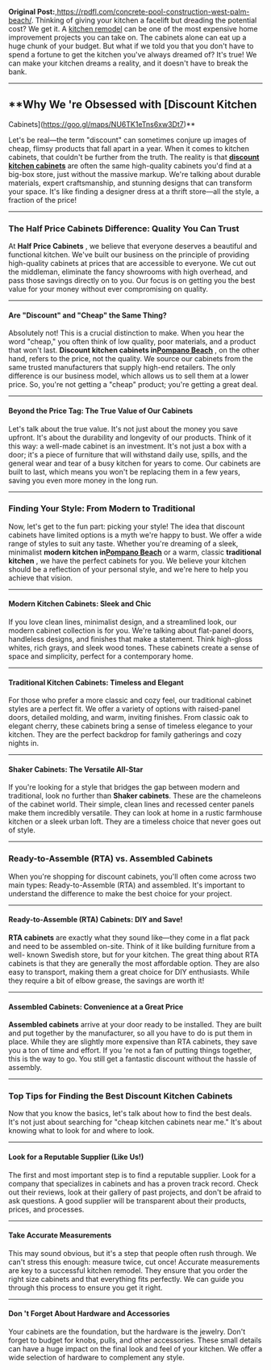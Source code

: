 **Original Post:**,https://rpdfl.com/concrete-pool-construction-west-palm-beach/.     Thinking of giving your kitchen a facelift but dreading the potential cost? We
get it. A [kitchen remodel](https://goo.gl/maps/NU6TK1eTns6xw3Dt7) can be one
of the most expensive home improvement projects you can take on. The cabinets
alone can eat up a huge chunk of your budget. But what if we told you that you
don't have to spend a fortune to get the kitchen you've always dreamed of?
It's true! We can make your kitchen dreams a reality, and it doesn't have to
break the bank.

* * *



## **Why We 're Obsessed with [Discount Kitchen
Cabinets](https://goo.gl/maps/NU6TK1eTns6xw3Dt7)**



Let's be real—the term "discount" can sometimes conjure up images of cheap,
flimsy products that fall apart in a year. When it comes to kitchen cabinets,
that couldn't be further from the truth. The reality is that [**discount
kitchen cabinets**](https://goo.gl/maps/NU6TK1eTns6xw3Dt7) are often the same
high-quality cabinets you'd find at a big-box store, just without the massive
markup. We're talking about durable materials, expert craftsmanship, and
stunning designs that can transform your space. It's like finding a designer
dress at a thrift store—all the style, a fraction of the price!

* * *



### **The Half Price Cabinets Difference: Quality You Can Trust**



At **Half Price Cabinets** , we believe that everyone deserves a beautiful and
functional kitchen. We've built our business on the principle of providing
high-quality cabinets at prices that are accessible to everyone. We cut out
the middleman, eliminate the fancy showrooms with high overhead, and pass
those savings directly on to you. Our focus is on getting you the best value
for your money without ever compromising on quality.

* * *



#### **Are "Discount" and "Cheap" the Same Thing?**



Absolutely not! This is a crucial distinction to make. When you hear the word
"cheap," you often think of low quality, poor materials, and a product that
won't last. **Discount kitchen cabinets in[Pompano
Beach](https://www.pompanobeachfl.gov/)** , on the other hand, refers to the
price, not the quality. We source our cabinets from the same trusted
manufacturers that supply high-end retailers. The only difference is our
business model, which allows us to sell them at a lower price. So, you're not
getting a "cheap" product; you're getting a great deal.

* * *



#### **Beyond the Price Tag: The True Value of Our Cabinets**



Let's talk about the true value. It's not just about the money you save
upfront. It's about the durability and longevity of our products. Think of it
this way: a well-made cabinet is an investment. It's not just a box with a
door; it's a piece of furniture that will withstand daily use, spills, and the
general wear and tear of a busy kitchen for years to come. Our cabinets are
built to last, which means you won't be replacing them in a few years, saving
you even more money in the long run.

* * *



### **Finding Your Style: From Modern to Traditional**



Now, let's get to the fun part: picking your style! The idea that discount
cabinets have limited options is a myth we're happy to bust. We offer a wide
range of styles to suit any taste. Whether you're dreaming of a sleek,
minimalist **modern kitchen in[Pompano
Beach](https://www.pompanobeachfl.gov/)** or a warm, classic **traditional
kitchen** , we have the perfect cabinets for you. We believe your kitchen
should be a reflection of your personal style, and we're here to help you
achieve that vision.

* * *



#### **Modern Kitchen Cabinets: Sleek and Chic**



If you love clean lines, minimalist design, and a streamlined look, our modern
cabinet collection is for you. We're talking about flat-panel doors,
handleless designs, and finishes that make a statement. Think high-gloss
whites, rich grays, and sleek wood tones. These cabinets create a sense of
space and simplicity, perfect for a contemporary home.

* * *



#### **Traditional Kitchen Cabinets: Timeless and Elegant**



For those who prefer a more classic and cozy feel, our traditional cabinet
styles are a perfect fit. We offer a variety of options with raised-panel
doors, detailed molding, and warm, inviting finishes. From classic oak to
elegant cherry, these cabinets bring a sense of timeless elegance to your
kitchen. They are the perfect backdrop for family gatherings and cozy nights
in.

* * *



#### **Shaker Cabinets: The Versatile All-Star**



If you're looking for a style that bridges the gap between modern and
traditional, look no further than **Shaker cabinets**. These are the
chameleons of the cabinet world. Their simple, clean lines and recessed center
panels make them incredibly versatile. They can look at home in a rustic
farmhouse kitchen or a sleek urban loft. They are a timeless choice that never
goes out of style.

* * *



### **Ready-to-Assemble (RTA) vs. Assembled Cabinets**



When you're shopping for discount cabinets, you'll often come across two main
types: Ready-to-Assemble (RTA) and assembled. It's important to understand the
difference to make the best choice for your project.

* * *



#### **Ready-to-Assemble (RTA) Cabinets: DIY and Save!**



**RTA cabinets** are exactly what they sound like—they come in a flat pack and
need to be assembled on-site. Think of it like building furniture from a well-
known Swedish store, but for your kitchen. The great thing about RTA cabinets
is that they are generally the most affordable option. They are also easy to
transport, making them a great choice for DIY enthusiasts. While they require
a bit of elbow grease, the savings are worth it!

* * *



#### **Assembled Cabinets: Convenience at a Great Price**



**Assembled cabinets** arrive at your door ready to be installed. They are
built and put together by the manufacturer, so all you have to do is put them
in place. While they are slightly more expensive than RTA cabinets, they save
you a ton of time and effort. If you 're not a fan of putting things together,
this is the way to go. You still get a fantastic discount without the hassle
of assembly.

* * *



### **Top Tips for Finding the Best Discount Kitchen Cabinets**



Now that you know the basics, let's talk about how to find the best deals.
It's not just about searching for "cheap kitchen cabinets near me." It's about
knowing what to look for and where to look.

* * *



#### **Look for a Reputable Supplier (Like Us!)**



The first and most important step is to find a reputable supplier. Look for a
company that specializes in cabinets and has a proven track record. Check out
their reviews, look at their gallery of past projects, and don't be afraid to
ask questions. A good supplier will be transparent about their products,
prices, and processes.

* * *



#### **Take Accurate Measurements**



This may sound obvious, but it's a step that people often rush through. We
can't stress this enough: measure twice, cut once! Accurate measurements are
key to a successful kitchen remodel. They ensure that you order the right size
cabinets and that everything fits perfectly. We can guide you through this
process to ensure you get it right.

* * *



#### **Don 't Forget About Hardware and Accessories**



Your cabinets are the foundation, but the hardware is the jewelry. Don't
forget to budget for knobs, pulls, and other accessories. These small details
can have a huge impact on the final look and feel of your kitchen. We offer a
wide selection of hardware to complement any style.